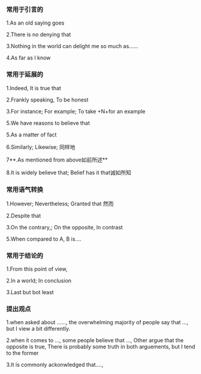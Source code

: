 ### 常用于引言的

1.As an old saying goes

2.There is no denying that

3.Nothing in the world can delight me so much as......

4.As far as I know

### 常用于延展的

1.Indeed, It is true that

2.Frankly speaking, To be honest

3.For instance; For example; To take +N+for an example

5.We have reasons to believe that

5.As a matter of fact

6.Similarly; Likewise; 同样地

7**.As mentioned from above如前所述**

8.It is widely believe that; Belief has it that诚如所知

### 常用语气转换

1.However; Nevertheless; Granted that 然而

2.Despite that

3.On the contrary,; On the opposite, In contrast

5.When compared to A, B is....

### 常用于结论的

1.From this point of view,

2.In a world; In conclusion

3.Last but bot least

### 提出观点

1.when asked about ......, the overwhelming majority of people say that ..., but I view a  bit differently.

2.when it comes to ..., some people believe that ..., Other argue that the opposite is true, There is probably some truth in both arguements, but I tend to the former

3.It is commonly ackonwledged that...., 
